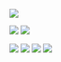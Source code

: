 ![](https://obianom.com/introducemyself2.svg)

[![](https://coursewhiz.org/mainsite/img/R2_logo2.png)](https://coursewhiz.org)
[![](https://cdn.shinyappstore.com/img/rockybilly.regular_sas.webp)](https://github.com/shinyappstore)

[![](https://scholar.rpkg.net/assets/S1p.png)](https://scholar.rpkg.net/aut/Obinna+Obianom)
[![](https://img.icons8.com/cotton/64/youtube.png)](https://www.youtube.com/@R2Rpkg/videos)
[![](https://img.icons8.com/cotton/64/twitter.png)](https://www.twitter.com/@R2Rpkg)
[![](https://rpkg.net/assets/christmaslogo2.png)](https://rpkg.net) 

<!--https://rpkg.net/assets/comprehensive_rpkg.png-->
